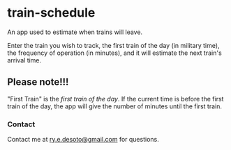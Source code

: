 # train-schedule

An app used to estimate when trains will leave.

Enter the train you wish to track, the first train of the day (in military time), the frequency of operation (in minutes), and it will estimate the next train's arrival time.

## Please note!!!

"First Train" is the _first train of the day_. If the current time is before the first train of the day, the app will give the number of minutes until the first train.

### Contact

Contact me at ry.e.desoto@gmail.com for questions.
